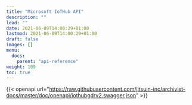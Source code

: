 ```yaml
---
title: "Microsoft IoTHub API"
description: ""
lead: ""
date: 2021-06-09T14:00:29+01:00
lastmod: 2021-06-09T14:00:29+01:00
draft: false
images: []
menu: 
  docs:
    parent: "api-reference"
weight: 109
toc: true
---
```


{{< openapi url="https://raw.githubusercontent.com/jitsuin-inc/archivist-docs/master/doc/openapi/iothubgdrv2.swagger.json" >}}
